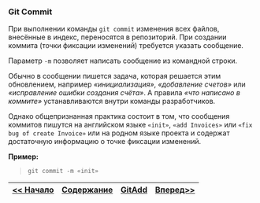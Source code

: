 ### Git Commit

При выполнении команды `git commit` изменения всех файлов, внесённые в индекс, переносятся в репозиторий. При создании коммита (точки фиксации изменений) требуется указать сообщение.

Параметр `-m` позволяет написать сообщение из командной строки.

Обычно в сообщении пишется задача, которая решается этим обновлением, например *«инициализация»*, *«добавление счетов»* или *«исправление ошибки создания счёта»*. А правила *«что написано в коммите»* устанавливаются внутри команды разработчиков.

Однако общепризнанная практика состоит в том, что сообщения коммитов пишутся на английском языке `«init»`, `«add Invoices»` или `«fix bug of create Invoice»` или на родном языке проекта и содержат достаточную информацию о точке фиксации изменений.

**Пример:**

>  `git commit -m «init»`



| [<< Начало](/BasicOperations.md "Основные операции")  | [Содержание](./readme.md)  | [GitAdd](/GitAdd.md) | [Вперед>>](/GitClone.md "GitClone")|
|:------------- |:---------------:| :-------------:|-------------: |